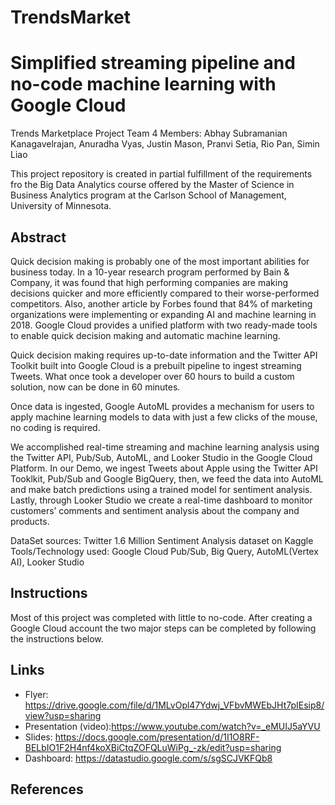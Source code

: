 # TrendsMarket






# Simplified streaming pipeline and no-code machine learning with Google Cloud
Trends Marketplace Project
Team 4
Members: Abhay Subramanian Kanagavelrajan, Anuradha Vyas, Justin Mason, Pranvi Setia, Rio Pan, Simin Liao

This project repository is created in partial fulfillment of the requirements fro the Big Data Analytics course offered by the Master of Science in Business Analytics program at the Carlson School of Management, University of Minnesota. 

## Abstract

Quick decision making is probably one of the most important abilities for business today. In a 10-year research program performed by Bain & Company, it was found that high performing companies are making decisions quicker and more efficiently compared to their worse-performed competitors. Also, another article by Forbes found that 84% of marketing organizations were implementing or expanding AI and machine learning in 2018. Google Cloud provides a unified platform with two ready-made tools to enable quick decision making and automatic machine learning. 

Quick decision making requires up-to-date information and the Twitter API Toolkit built into Google Cloud is a prebuilt pipeline to ingest streaming Tweets. What once took a developer over 60 hours to build a custom solution, now can be done in 60 minutes. 

Once data is ingested, Google AutoML provides a mechanism for users to apply machine learning models to data with just a few clicks of the mouse, no coding is required. 

We accomplished real-time streaming and machine learning analysis using the Twitter API, Pub/Sub, AutoML, and Looker Studio in the Google Cloud Platform. In our Demo, we ingest Tweets about Apple using the Twitter API Tooklkit, Pub/Sub and Google BigQuery, then, we feed the data into AutoML and make batch predictions using a trained model for sentiment analysis. Lastly, through Looker Studio we create a real-time dashboard to monitor customers’ comments and sentiment analysis about the company and products.


DataSet sources: Twitter 1.6 Million Sentiment Analysis dataset on Kaggle 
Tools/Technology used: Google Cloud Pub/Sub, Big Query, AutoML(Vertex AI), Looker Studio

## Instructions

Most of this project was completed with little to no-code. After creating a Google Cloud account the two major steps can be completed by following the instructions below.


## Links

- Flyer: https://drive.google.com/file/d/1MLvOpl47Ydwj_VFbvMWEbJHt7pIEsip8/view?usp=sharing
- Presentation (video):https://www.youtube.com/watch?v=_eMUIJ5aYVU
- Slides: https://docs.google.com/presentation/d/1I1O8RF-BELbIO1F2H4nf4koXBiCtqZOFQLuWiPg_-zk/edit?usp=sharing
- Dashboard: https://datastudio.google.com/s/sgSCJVKFQb8

## References
